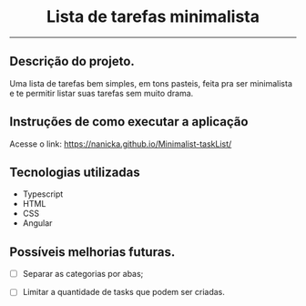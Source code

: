 <h1 align="center">
Lista de tarefas minimalista
</h1>

---

## Descrição do projeto.
Uma lista de tarefas bem simples, em tons pasteis, feita pra ser minimalista e te permitir listar suas tarefas sem muito drama.

## Instruções de como executar a aplicação
Acesse o link: https://nanicka.github.io/Minimalist-taskList/



## Tecnologias utilizadas

- Typescript
- HTML
- CSS
- Angular


## Possíveis melhorias futuras.

- [ ] Separar as categorias por abas;
- [ ] Limitar a quantidade de tasks que podem ser criadas.
      
